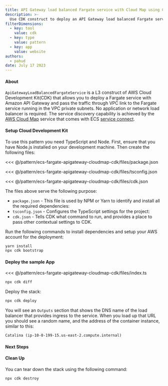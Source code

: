 ```yaml
---
title: API Gateway load balanced Fargate service with Cloud Map using CDK construct
description: >-
  Use CDK construct to deploy an API Gateway load balanced Fargate service with Cloud Map.
filterDimensions:
  - key: tool
    value: cdk
  - key: type
    value: pattern
  - key: app
    value: website
authors:
  - pahud
date: July 17 2023
---
```


#### About

`ApiGatewayLoadBalancedFargateService` is a L3 construct of AWS Cloud Development Kit(CDK) that allows you to deploy a Fargate service with Amazon API Gateway and pass the traffic through VPC link to the Fargate service running in the VPC private subnets. No application or network load balancer is required. The service discovery capability is achieved by the [AWS Cloud Map](https://aws.amazon.com/cloud-map/) service that comes with ECS [service connect](https://docs.aws.amazon.com/AmazonECS/latest/developerguide/service-connect.html).


#### Setup Cloud Development Kit

To use this pattern you need TypeScript and Node. First, ensure that you have Node.js installed on your development machine. Then create the following files:

<tabs>
<tab label="package.json">

<<< @/pattern/ecs-fargate-apigateway-cloudmap-cdk/files/package.json

</tab>

<tab label='tsconfig.json'>

<<< @/pattern/ecs-fargate-apigateway-cloudmap-cdk/files/tsconfig.json

</tab>

<tab label='cdk.json'>

<<< @/pattern/ecs-fargate-apigateway-cloudmap-cdk/files/cdk.json

</tab>
</tabs>

The files above serve the following purpose:

- `package.json` - This file is used by NPM or Yarn to identify and install all the required dependencies:
- `tsconfig.json` - Configures the TypeScript settings for the project:
- `cdk.json` - Tells CDK what command to run, and provides a place to pass other contextual settings to CDK.

Run the following commands to install dependencies and setup your AWS account for the deployment:

```sh
yarn install
npx cdk bootstrap
```

#### Deploy the sample App


<<< @/pattern/ecs-fargate-apigateway-cloudmap-cdk/files/index.ts


```sh
npx cdk diff
```

Deploy the stack:

```sh
npx cdk deploy
```

You will see an `Outputs` section that shows the DNS name of the load balancer that provides ingress to the service. When you load up that URL you should see a random name, and the address of the container instance, similar to this:

```txt
Catalina (ip-10-0-199-15.us-east-2.compute.internal)
```

#### Next Steps



#### Clean Up

You can tear down the stack using the following command:

```sh
npx cdk destroy
```